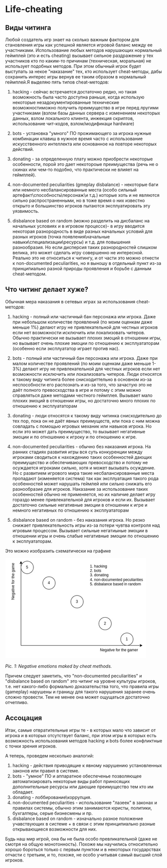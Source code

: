 # Life-cheating 

## Виды читинга

Любой создатель игр знает на сколько важным фактором для становления игры как успешной является игровой баланс между ее участниками. Использование любых методов нарушающих нормальный геймплей (это и есть cheating) вызывает сильное раздражение у тех участников кто по каким-то причинам (техническая, моральная) не использует подобных методов. При этом обычный игрок будет выступать за некое "наказание" тех, кто использует cheat-методы, дабы сохранить интерес игры вернув ее таким образом в нормальный геймплей.Я выделяю пять типов cheat-методов:

1. hacking - сейчас встречается достаточно редко, но такая возможность была часто доступна раньше, когда использую некоторые незадокументированные технические возможностиможно получить преимущество в игре перед лругими участниками (взлом базы данных сервера с изменением некоторых данных, взлом локального клиента, инжекция скриптов, использование чит-кодов, взлом/модификаци hardware)

2. bots - установка "умного" ПО прожимающего за игрока нужные комбинации клавиш в нужное время часто с использование искусственного интеллекта или основанное на повторе некоторых действий.

3. donating - за определенную плату можно приобрести некоторые особенности, порой это дает некотороые преимущества (речь не о скинах или чем-то подобно, что практически не влияет на геймплей).


4. non-documented peculiarities (gmeplay disbalance) - некоторые баги или немного несбалансированные места (особо сильный артефакт\способность\персонаж\и т.д.) которые хоть и не являются сильно распространенными, но в тоже время о них известно открыто и большинство игроков пытаются эксплуатировать эту уязвимость.

5. disbalance based on random (можно разделить на дисбаланс на начальных условиях и в игровом процессе)- в игру вводится некоторая разнородность в виде разных начальных условий для разных игроков (точка появления\начальные навыки\специализации\ресурсы) и т.д. для повышения разнообразия. Но если дисперсия таких разнородностей слишком велика, это может сделать игру совершенно не интересной. Реально это не относиться к читингу, и от части это можно отнести к non-documented peculiarities, но я выношу в отдельный пункт из-за принципиально разной природы проявления и борьбе с данным cheat-методом.

## Что читинг делает хуже?

Обычная мера наказания в сетевых играх за использования cheat-методов:
1. hacking - полный или частичный бан персонажа или игрока. Даже при небольшом количестве проявлений (по моим оценкам даже меньше 1%) делают игру не привлекательной для честных игроков если нет возможности исключить или локализовать читеров. Обычно практически не вызывает плохих эмоций в отношении игры, но вызывает очень плохие эмоции по отношению к эксплуататорам (особенно если эксплуататор играет против нас).

2. bots -  полный или частичный бан персонажа или игрока. Даже при малом количестве проявлений (по моим оценкам даже меньше 1-3%) делают игру не привлекательной для честных игроков если нет возможности исключить или локализовать читеров. Люди относятся к такому виду читинга более снисходиттельно в основном из-за неспособности его распознать и из-за того, что зачастую это не даёт полного превосходства в игре и потому с этим можно справляться даже методами честного геймплея. Вызывает мало плохих эмоций в отношении игры, но достаточно много плохих по отношению к эксплуататорам

3. donating - люди относятся к такому виду читинка снисходительно до тех пор, пока он не даёт явных преимуществ, или пока с ним можна совладать с помощью игровых механик или навыков игрока. Но если это может дать преимущество, то вызывает негативные эмоции и по отношению к игроку и по отношению к игре.

4. non-documented peculiarities - обычно без наказания игрока. На ранних стадиях развития игры вся суть конкуренции между игроками сводиться к нахождению таких особенностей дающих преимущество и обеспечивающих превосходство и потому не осуждается игроками сильно, хотя и может вызывать осуждение. Но с развитием игрового мира такие несбалансированные места пропадают (изменяется система) так как эксплуатация такого рода особенностей может нарушать геймлей или сильно снижать его разнообразие для игроков. Наказание за использование таких особенностей обычно не применяется, но их наличие делает игру гораздо менее привлекательной для игроков и если их. Вызывает достаточно сильные негативные эмоции в отношении к игре и немного негативных по отношению к эксплуататорам

5. disbalance based on random - без наказания игрока. Но резко снижает привлекательность игры из-за потери чувтва контроля над игровым процессом. Вызывает сильные негатиыные эмоции в отношении игры и очень слабые негативные эмоции по отношению к эксплуататорам.

Это можно изобразить схематически на графике

![Cheat methods](./cheat-methods.jpg "Cheat methods")

*Pic. 1: Negative emotions maked by cheat methods.*

Причем следует заметить, что "non-documented peculiarities" и "disbalance based on random" это читинг на уровне культуры игроков, т.е. нет какого-либо формально доказательства того, что правила игры (gameplay) нарушены и границу для такого нарушения заранее очень сложно провести. Тем не менее она может ощущаться достаточно отчетливо.

## Ассоцация

Итак, самые отвратительные игры те - в которых мало что зависит от игрока и в которых отсутствует баланс, при этом игры в которых есть возможность использования методов hacking и bots более конфликтные с точки зрения игроков.

А теперь, проведем несколько аналогий:
1. hacking - действия приводящие к явному нарушению установленных законов или правил в системе.
2. bots - "умное" ПО и аппаратное обеспеченье позволяющее автоматизировать некоторые виды работ приносящих дополнительные ресурсы или дающие преимущество тем кто им обладает.
3. donating - лоббирование\коррупция.
4. non-documented peculiarities - использование "лазеек" в законах и правилах системы, обычно этим занимаются юристы, политики, бухгалтеры, серые бизнесмены и пр.
5. disbalance based on random - изначально разное положение учавствующих в системе + в связи с этим принципиально разные открывающиеся возможности для них.  

Будь наш мир игрой, она бы не была особо превликательной (даже не смотря на общую монотонность). Похоже мы научились относительно хорошо бороться только с первым пунктом и в некоторых государствах отчасти с третьим, и то, похоже, не особо учитывая самый высший слой игроков.

